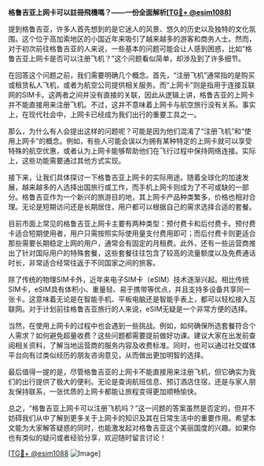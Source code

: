 **格鲁吉亚上网卡可以註冊飛機嗎？——一份全面解析[[TG💪+ @esim1088](https://t.me/s/esim1088)]**

提到格鲁吉亚，许多人首先想到的是它迷人的风景、悠久的历史以及独特的文化氛围。这个位于高加索地区的小国近年来吸引了越来越多的游客和商务人士。然而，对于初次前往格鲁吉亚的人来说，一些基本的问题可能会让人感到困惑，比如“格鲁吉亚上网卡是否可以注册飞机？”这个问题看似简单，却涉及到了许多细节。

在回答这个问题之前，我们需要明确几个概念。首先，“注册飞机”通常指的是购买或租赁私人飞机，或者为航空公司提供相关服务。而“上网卡”则是指用于连接互联网的SIM卡。这两者之间并没有直接的关联，因此从逻辑上讲，格鲁吉亚的上网卡并不能直接用来注册飞机。不过，这并不意味着上网卡与航空旅行没有关系。事实上，在现代社会中，上网卡已经成为我们出行的重要工具之一。

那么，为什么有人会提出这样的问题呢？可能是因为他们混淆了“注册飞机”和“使用上网卡”的概念。例如，有些人可能会误以为拥有某种特定的上网卡就可以享受特殊的航空优惠，或者认为上网卡能够帮助他们在飞行过程中保持网络连接。实际上，这些功能需要通过其他方式实现。

接下来，让我们具体探讨一下格鲁吉亚上网卡的实际用途。随着全球化的加速发展，越来越多的人选择出国旅行或工作，而手机上网卡则成为了不可或缺的一部分。格鲁吉亚作为一个新兴的旅游目的地，其上网卡产品种类繁多，价格也相对合理。无论是短期访问还是长期居住，用户都可以根据自己的需求选择合适的套餐。

目前市面上常见的格鲁吉亚上网卡主要有两种类型：预付费卡和后付费卡。预付费卡适合短期使用者，用户只需按照实际使用量支付费用即可；而后付费卡则更适合那些需要长期稳定上网的用户，通常会有固定的月租费。此外，还有一些运营商推出了针对国际用户的特殊套餐，这些套餐往往包含了较高的流量额度以及免费通话时长，非常适合经常往返于不同国家之间的旅客。

除了传统的物理SIM卡外，近年来电子SIM卡（eSIM）技术逐渐兴起。相比传统SIM卡，eSIM具有体积小、重量轻、易于携带等优点，并且支持多设备共享同一张卡。这意味着无论是在智能手机、平板电脑还是智能手表上，都可以轻松接入互联网。对于计划前往格鲁吉亚旅行的人来说，eSIM无疑是一个非常方便的选择。

当然，在使用上网卡的过程中也会遇到一些挑战。例如，如何确保所选套餐符合个人需求？如何避免超量收费？这些问题都需要提前做好功课。建议大家在出发前查阅相关资料，了解当地运营商的服务内容及收费标准。同时，也可以通过社交媒体平台向有过类似经历的朋友咨询意见，从而做出更加明智的选择。

最后值得一提的是，尽管格鲁吉亚的上网卡不能直接用来注册飞机，但它确实为我们的出行提供了极大的便利。无论是查询航班信息、预订酒店住宿，还是与家人朋友保持联系，一张优质的上网卡都能让旅程变得更加顺畅愉快。

总之，“格鲁吉亚上网卡可以注册飞机吗？”这一问题的答案虽然是否定的，但并不妨碍我们从中了解到更多关于上网卡的知识及其在日常生活中的重要作用。希望本文能为大家解答疑惑的同时，也能激发起对格鲁吉亚这个美丽国度的兴趣。如果你也有类似的疑问或者经验分享，欢迎随时留言讨论！

[[TG💪+ @esim1088](https://t.me/s/esim1088) ![Image](https://i.postimg.cc/4NQfJmqS/Snipaste-2025-05-13-00-14-12.png)]